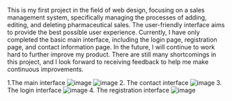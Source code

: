 This is my first project in the field of web design, focusing on a sales management system, specifically managing the processes of adding, editing, and deleting pharmaceutical sales. The user-friendly interface aims to provide the best possible user experience. Currently, I have only completed the basic main interface, including the login page, registration page, and contact information page. In the future, I will continue to work hard to further improve my product. There are still many shortcomings in this project, and I look forward to receiving feedback to help me make continuous improvements.

1.The main interface
![image](https://github.com/user-attachments/assets/706d1bd2-477e-4815-89ff-0e71ad6b5040)
![image](https://github.com/user-attachments/assets/49eced77-edf5-4aa5-b69b-7a3acfd5b89d)
2. The contact interface
![image](https://github.com/user-attachments/assets/78a9fe02-bbac-42c8-8444-0cda54f05b08)
3. The login interface
![image](https://github.com/user-attachments/assets/72f50aba-e2ec-4228-9b0e-860386da279f)
4. The registration interface
![image](https://github.com/user-attachments/assets/e89bc22d-c8df-4ce4-a2f8-c04142018bfd)
